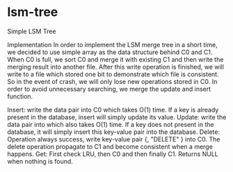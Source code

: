 # lsm-tree
Simple LSM Tree

Implementation
In order to implement the LSM merge tree in a short time, we decided to use simple array as the data structure behind C0 and C1. When C0 is full, we sort C0 and merge it with existing C1 and then write the merging result into another file. After this write operation is finished, we will write to a file which stored one bit to demonstrate which file is consistent. So in the event of crash, we will only lose new operations stored in C0. In order to avoid unnecessary searching, we merge the update and insert function.

Insert: write the data pair into C0 which takes O(1) time. If a key is already present in the database, insert will simply update its value.
Update: write the data pair into which also takes O(1) time. If a key does not present in the database, it will simply insert this key-value pair into the database.
Delete: Operation always success, write key-value pair {<key>, "DELETE" } into C0. The delete operation propagate to C1 and become consistent when a merge happens. 
Get: First check LRU, then C0 and then finally C1. Returns NULL when nothing is found. 
